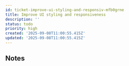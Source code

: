 ```yaml
---
id: ticket-improve-ui-styling-and-responsiv-mfb0grne
title: Improve UI styling and responsiveness
description: ''
status: todo
priority: high
created: '2025-09-08T11:00:55.415Z'
updated: '2025-09-08T11:00:55.415Z'
---
```


## Notes
